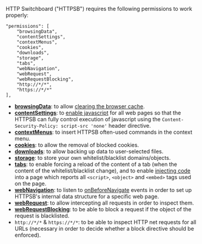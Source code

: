 HTTP Switchboard ("HTTPSB") requires the following permissions to work properly:

    "permissions": [
        "browsingData",
        "contentSettings",
        "contextMenus",
        "cookies",
        "downloads",
        "storage",
        "tabs",
        "webNavigation",
        "webRequest",
        "webRequestBlocking",
        "http://*/*",
        "https://*/*"
    ],

* [**browsingData**](http://developer.chrome.com/extensions/browsingData.html): to allow [clearing the browser cache](http://developer.chrome.com/extensions/browsingData.html#method-removeCache).
* [**contentSettings**](http://developer.chrome.com/extensions/contentSettings.html): to [enable javascript](http://developer.chrome.com/extensions/contentSettings.html#property-javascript) for all web pages so that the HTTPSB can fully control execution of javascript using the `Content-Security-Policy: script-src 'none'` header directive.
* [**contextMenus**](http://developer.chrome.com/extensions/contextMenus.html): to insert HTTPSB often-used commands in the context menu.
* [**cookies**](http://developer.chrome.com/extensions/cookies.html): to allow the removal of blocked cookies.
* [**downloads**](http://developer.chrome.com/extensions/downloads.html): to allow backing up data to user-selected files.
* [**storage**](http://developer.chrome.com/extensions/storage.html): to store your own whitelist/blacklist domains/objects.
* [**tabs**](http://developer.chrome.com/extensions/tabs.html): to enable forcing a reload of the content of a tab (when the content of the whitelist/blacklist change), and to enable [injecting code](https://github.com/gorhill/httpswitchboard/blob/master/js/inject.js) into a page which reports all `<script>`, `<object>` and `<embed>` tags used on the page.
* [**webNavigation**](http://developer.chrome.com/extensions/webNavigation.html): to listen to [onBeforeNavigate](http://developer.chrome.com/extensions/webNavigation.html#event-onBeforeNavigate) events in order to set up HTTPSB's internal data structure for a specific web page.
* [**webRequest**](http://developer.chrome.com/extensions/webRequest.html): to allow intercepting all requests in order to inspect them.
* [**webRequestBlocking**](http://developer.chrome.com/extensions/webRequest.html#manifest): to be able to block a request if the object of the request is blacklisted.
* `http://*/*` & `https://*/*`: to be able to inspect HTTP net requests for all URLs (necessary in order to decide whether a block directive should be enforced).